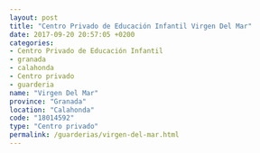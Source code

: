 ```yaml
---
layout: post
title: "Centro Privado de Educación Infantil Virgen Del Mar"
date: 2017-09-20 20:57:05 +0200
categories:
- Centro Privado de Educación Infantil
- granada
- calahonda
- Centro privado
- guarderia
name: "Virgen Del Mar"
province: "Granada"
location: "Calahonda"
code: "18014592"
type: "Centro privado"
permalink: /guarderias/virgen-del-mar.html
---
```

